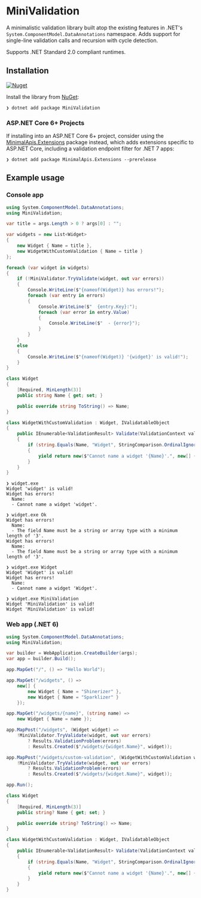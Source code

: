 # MiniValidation
A minimalistic validation library built atop the existing features in .NET's `System.ComponentModel.DataAnnotations` namespace. Adds support for single-line validation calls and recursion with cycle detection.

Supports .NET Standard 2.0 compliant runtimes.

## Installation
[![Nuget](https://img.shields.io/nuget/v/MiniValidation)](https://www.nuget.org/packages/MiniValidation/)

Install the library from [NuGet](https://www.nuget.org/packages/MiniValidation):
``` console
❯ dotnet add package MiniValidation
```

### ASP.NET Core 6+ Projects
If installing into an ASP.NET Core 6+ project, consider using the [MinimalApis.Extensions](https://www.nuget.org/packages/MinimalApis.Extensions) package instead, which adds extensions specific to ASP.NET Core, including a validation endpoint filter for .NET 7 apps:
``` console
❯ dotnet add package MinimalApis.Extensions --prerelease
```

## Example usage

### Console app
```csharp
using System.ComponentModel.DataAnnotations;
using MiniValidation;

var title = args.Length > 0 ? args[0] : "";

var widgets = new List<Widget>
{
    new Widget { Name = title },
    new WidgetWithCustomValidation { Name = title }
};

foreach (var widget in widgets)
{
    if (!MiniValidator.TryValidate(widget, out var errors))
    {
        Console.WriteLine($"{nameof(Widget)} has errors!");
        foreach (var entry in errors)
        {
            Console.WriteLine($"  {entry.Key}:");
            foreach (var error in entry.Value)
            {
                Console.WriteLine($"  - {error}");
            }
        }
    }
    else
    {
        Console.WriteLine($"{nameof(Widget)} '{widget}' is valid!");
    }
}

class Widget
{
    [Required, MinLength(3)]
    public string Name { get; set; }

    public override string ToString() => Name;
}

class WidgetWithCustomValidation : Widget, IValidatableObject
{
    public IEnumerable<ValidationResult> Validate(ValidationContext validationContext)
    {
        if (string.Equals(Name, "Widget", StringComparison.OrdinalIgnoreCase))
        {
            yield return new($"Cannot name a widget '{Name}'.", new[] { nameof(Name) });
        }
    }
}
```
``` console
❯ widget.exe
Widget 'widget' is valid!
Widget has errors!
  Name:
  - Cannot name a widget 'widget'.

❯ widget.exe Ok
Widget has errors!
  Name:
  - The field Name must be a string or array type with a minimum length of '3'.
Widget has errors!
  Name:
  - The field Name must be a string or array type with a minimum length of '3'.

❯ widget.exe Widget
Widget 'Widget' is valid!
Widget has errors!
  Name:
  - Cannot name a widget 'Widget'.

❯ widget.exe MiniValidation
Widget 'MiniValidation' is valid!
Widget 'MiniValidation' is valid!
```

### Web app (.NET 6)
```csharp
using System.ComponentModel.DataAnnotations;
using MiniValidation;

var builder = WebApplication.CreateBuilder(args);
var app = builder.Build();

app.MapGet("/", () => "Hello World");

app.MapGet("/widgets", () =>
    new[] {
        new Widget { Name = "Shinerizer" },
        new Widget { Name = "Sparklizer" }
    });

app.MapGet("/widgets/{name}", (string name) =>
    new Widget { Name = name });

app.MapPost("/widgets", (Widget widget) =>
    !MiniValidator.TryValidate(widget, out var errors)
        ? Results.ValidationProblem(errors)
        : Results.Created($"/widgets/{widget.Name}", widget));

app.MapPost("/widgets/custom-validation", (WidgetWithCustomValidation widget) =>
    !MiniValidator.TryValidate(widget, out var errors)
        ? Results.ValidationProblem(errors)
        : Results.Created($"/widgets/{widget.Name}", widget));

app.Run();

class Widget
{
    [Required, MinLength(3)]
    public string? Name { get; set; }

    public override string? ToString() => Name;
}

class WidgetWithCustomValidation : Widget, IValidatableObject
{
    public IEnumerable<ValidationResult> Validate(ValidationContext validationContext)
    {
        if (string.Equals(Name, "Widget", StringComparison.OrdinalIgnoreCase))
        {
            yield return new($"Cannot name a widget '{Name}'.", new[] { nameof(Name) });
        }
    }
}

```
